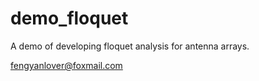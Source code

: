 # demo_floquet
 A demo of developing floquet analysis for antenna arrays.

fengyanlover@foxmail.com

